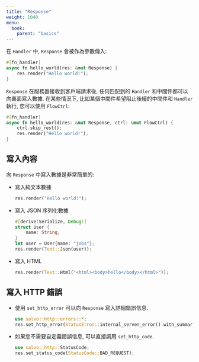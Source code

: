 ```yaml
---
title: "Response"
weight: 1040
menu:
  book:
    parent: "basics"
---
```


在 ```Handler``` 中, ```Response``` 會被作為參數傳入:

```rust
#[fn_handler]
async fn hello_world(res: &mut Response) {
    res.render("Hello world!");
}
```

```Response``` 在服務器接收到客戶端請求後, 任何匹配到的 ```Handler``` 和中間件都可以向裏面寫入數據. 在某些情況下, 比如某個中間件希望阻止後續的中間件和 ```Handler``` 執行, 您可以使用 ```FlowCtrl```:

```rust
#[fn_handler]
async fn hello_world(res: &mut Response, ctrl: &mut FlowCtrl) {
    ctrl.skip_rest();
    res.render("Hello world!");
}
```

## 寫入內容

向 ```Response``` 中寫入數據是非常簡單的:

- 寫入純文本數據

    ```rust
    res.render("Hello world!");
    ``` 

- 寫入 JSON 序列化數據
    
    ```rust
    #[derive(Serialize, Debug)]
    struct User {
        name: String,
    }
    let user = User{name: "jobs"};
    res.render(Text::Json(user));
    ```

- 寫入 HTML
    
    ```rust
    res.render(Text::Html("<html><body>hello</body></html>"));
    ```

## 寫入 HTTP 錯誤


- 使用 ```set_http_error``` 可以向 ```Response``` 寫入詳細錯誤信息.

    ```rust
    use salvo::http::errors::*;
    res.set_http_error(StatusError::internal_server_error().with_summary("error when serialize object to json"))
    ```

- 如果您不需要自定義錯誤信息, 可以直接調用 ```set_http_code```.

    ```rust
    use salvo::http::StatusCode;
    res.set_status_code(StatusCode::BAD_REQUEST);
    ```